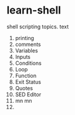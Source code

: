 # learn-shell


shell scripting topics.
text
1. printing
2. comments
3. Variables
4. Inputs
5. Conditions
6. Loop
7. Function
8. Exit Status
9. Quotes
10. SED Editor
11.  mn mn 
11. 
